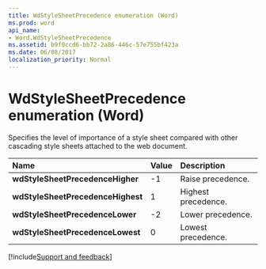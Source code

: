 ```yaml
---
title: WdStyleSheetPrecedence enumeration (Word)
ms.prod: word
api_name:
- Word.WdStyleSheetPrecedence
ms.assetid: b9f8ccd6-bb72-2a86-446c-57e755bf423a
ms.date: 06/08/2017
localization_priority: Normal
---
```



# WdStyleSheetPrecedence enumeration (Word)

Specifies the level of importance of a style sheet compared with other cascading style sheets attached to the web document.



|Name|Value|Description|
|:-----|:-----|:-----|
| **wdStyleSheetPrecedenceHigher**|-1|Raise precedence.|
| **wdStyleSheetPrecedenceHighest**|1|Highest precedence.|
| **wdStyleSheetPrecedenceLower**|-2|Lower precedence.|
| **wdStyleSheetPrecedenceLowest**|0|Lowest precedence.|

[!include[Support and feedback](~/includes/feedback-boilerplate.md)]
